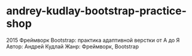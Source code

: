 # andrey-kudlay-bootstrap-practice-shop
2015
Фреймворк Bootstrap: практика адаптивной верстки от А до Я
Автор: Андрей Кудлай
Жанр: Фреймворк, Bootstrap